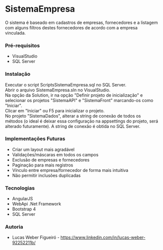 # SistemaEmpresa

O sistema é baseado em cadastros de empresas, fornecedores e a listagem com alguns filtros destes fornecedores de acordo com a empresa vinculada.

### Pré-requisitos

* VisualStudio
* SQL Server 

### Instalação

Executar o script ScriptsSistemaEmpresa.sql no SQL Server.  
Abrir o arquivo SistemaEmpresa.sln no VisualStudio.  
Na opção da Solution, ir na opção "Definir projeto de inicialização" e selecionar os projetos "SistemaAPI" e "SistemaFront" marcando-os como "Iniciar".  
Clicar em "Iniciar" ou F5 para inicializar o projeto.  
No projeto "SistemaDados", alterar a string de conexão de todos os métodos (o ideal é deixar essa configuração na appsettings do projeto, será alterado futuramente). A string de conexão é obtida no SQL Server. 

### Implementações Futuras

* Criar um layout mais agradável
* Validações/máscaras em todos os campos
* Exclusão de empresas e fornecedores
* Paginação para mais registros
* Vínculo entre empresa/fornecedor de forma mais intuitiva
* Não permitir inclusões duplicadas

### Tecnologias

* AngularJS
* WebApi .Net Framework
* Bootstrap 4
* SQL Server

### Autoria

* Lucas Weber Figueiró - https://www.linkedin.com/in/lucas-weber-92252211b/
